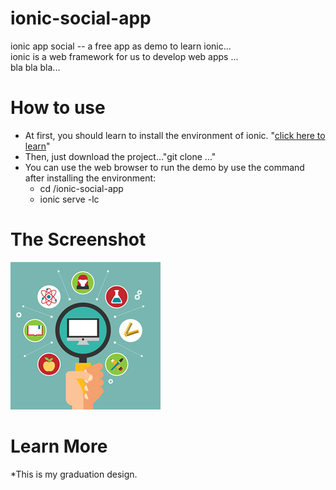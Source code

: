# ionic-social-app

ionic app social -- a free app as demo to learn ionic...</br>
ionic is a web framework for us to develop web apps ...</br>
bla bla bla...</br>

# How to use
* At first, you should learn to install the environment of ionic. "<a href="http://ionic.io/">click here to learn</a>"
* Then, just download the project..."git clone ..."
* You can use the web browser to run the demo by use the command after installing the environment:
	* cd /ionic-social-app
	* ionic serve -lc     
	
# The Screenshot

<img src="resources/icon.png">

# Learn More
*This is my graduation design.
<!-- <a href="http://www.cnblogs.com/Lxiaolong/p/5399008.html">**中文教程Blog**</a> -->
<!-- 
#License

Social is open source and covered by a standard 2-clause BSD license. See the LICENSE file for more info.

Social is Free Software licensed under the GNU General Public License. -->



